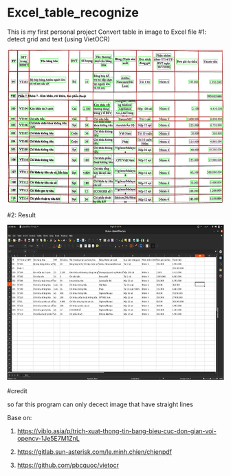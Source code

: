 # Excel_table_recognize
This is my first personal project
Convert table in image to Excel file
#1: detect grid and text (using VietOCR)

<img src="/result_image/result.jpg" width="600" height="360">






#2: Result

<img src="/result_image/result_excel.png" width="600" height="360">







#credit

so far this program can only decect image that have straight lines

Base on:

 1) https://viblo.asia/p/trich-xuat-thong-tin-bang-bieu-cuc-don-gian-voi-opencv-1Je5E7M1ZnL
 
 2) https://gitlab.sun-asterisk.com/le.minh.chien/chienpdf
 
 3) https://github.com/pbcquoc/vietocr
